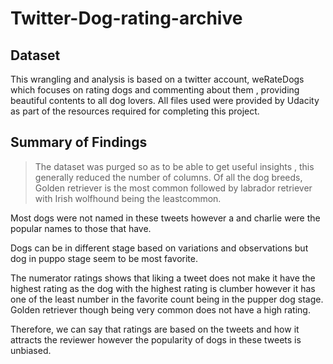 # Twitter-Dog-rating-archive

## Dataset
This wrangling and analysis is based on a twitter account, weRateDogs which focuses on rating dogs and commenting about them , providing beautiful contents to all dog lovers. All files used were provided by Udacity as part of the resources required for completing this project.

## Summary of Findings

>The dataset was purged so as to be able to get useful insights , this generally reduced the number of columns.
Of all the dog breeds, Golden retriever is the most common followed by labrador retriever with Irish wolfhound being the leastcommon.

Most dogs were not named  in these tweets however a and charlie were the popular names to those that have.

Dogs can be in different stage based on variations and observations but dog in puppo stage seem to be most favorite.

The numerator ratings shows that liking a tweet does not make it have the highest rating as the dog with the highest rating is clumber however it has one of the least number in the favorite count being in the pupper dog stage. Golden retriever though being very common does not have a high rating.

Therefore, we can say that ratings are based on the tweets and how it attracts the reviewer however the popularity of dogs in these tweets is unbiased.

